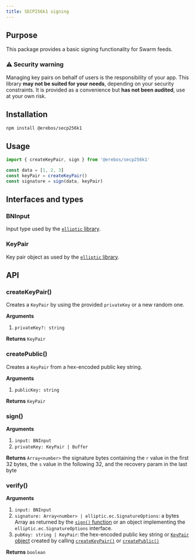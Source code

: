 ```yaml
---
title: SECP256k1 signing
---
```


## Purpose

This package provides a basic signing functionality for Swarm feeds.

### ⚠️ Security warning

Managing key pairs on behalf of users is the responsibility of your app.
This library **may not be suited for your needs**, depending on your security constraints.
It is provided as a convenience but **has not been audited**, use at your own risk.

## Installation

```sh
npm install @erebos/secp256k1
```

## Usage

```javascript
import { createKeyPair, sign } from '@erebos/secp256k1'

const data = [1, 2, 3]
const keyPair = createKeyPair()
const signature = sign(data, keyPair)
```

## Interfaces and types

### BNInput

Input type used by the [`elliptic` library](https://github.com/indutny/elliptic).

### KeyPair

Key pair object as used by the [`elliptic` library](https://github.com/indutny/elliptic).

## API

### createKeyPair()

Creates a `KeyPair` by using the provided `privateKey` or a new random one.

**Arguments**

1.  `privateKey?: string`

**Returns** `KeyPair`

### createPublic()

Creates a `KeyPair` from a hex-encoded public key string.

**Arguments**

1.  `publicKey: string`

**Returns** `KeyPair`

### sign()

**Arguments**

1.  `input: BNInput`
1.  `privateKey: KeyPair | Buffer`

**Returns** `Array<number>` the signature bytes containing the `r` value in the first 32 bytes, the `s` value in the following 32, and the recovery param in the last byte

### verify()

**Arguments**

1.  `input: BNInput`
1.  `signature: Array<number> | elliptic.ec.SignatureOptions`: a bytes Array as returned by the [`sign()` function](#sign) or an object implementing the `elliptic.ec.SignatureOptions` interface.
1.  `pubKey: string | KeyPair`: the hex-encoded public key string or [`KeyPair` object](#keypair) created by calling [`createKeyPair()`](#createkeypair) or [`createPublic()`](#createpublic)

**Returns** `boolean`
